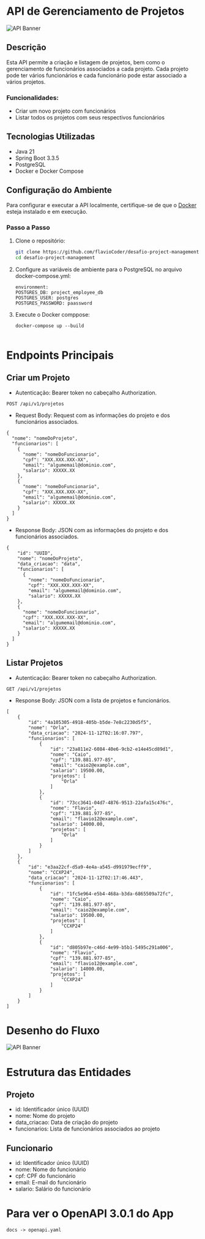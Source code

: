# API de Gerenciamento de Projetos

![API Banner](images/api.jpg)

## Descrição
Esta API permite a criação e listagem de projetos, bem como o gerenciamento de funcionários associados a cada projeto. Cada projeto pode ter vários funcionários e cada funcionário pode estar associado a vários projetos.

### Funcionalidades:
- Criar um novo projeto com funcionários
- Listar todos os projetos com seus respectivos funcionários

## Tecnologias Utilizadas
- Java 21
- Spring Boot 3.3.5
- PostgreSQL
- Docker e Docker Compose

## Configuração do Ambiente
Para configurar e executar a API localmente, certifique-se de que o [Docker](https://www.docker.com/) esteja instalado e em execução.

### Passo a Passo

1. Clone o repositório:
   ```bash
   git clone https://github.com/flavioCoder/desafio-project-management.git
   cd desafio-project-management
2. Configure as variáveis de ambiente para o PostgreSQL no arquivo docker-compose.yml:
   ```
   environment:
   POSTGRES_DB: project_employee_db
   POSTGRES_USER: postgres
   POSTGRES_PASSWORD: paassword
3. Execute o Docker comppose:
   ```
   docker-compose up --build


# Endpoints Principais

## Criar um Projeto
- Autenticação: Bearer token no cabeçalho Authorization.
```
POST /api/v1/projetos
```
- Request Body: Request com as informações do projeto e dos funcionários associados.
```
{
  "nome": "nomeDoProjeto",
  "funcionarios": [
    {
      "nome": "nomeDoFuncionario",
      "cpf": "XXX.XXX.XXX-XX",
      "email": "algumemail@dominio.com",
      "salario": XXXXX.XX
    },
    {
      "nome": "nomeDoFuncionario",
      "cpf": "XXX.XXX.XXX-XX",
      "email": "algumemail@dominio.com",
      "salario": XXXXX.XX
    }
  ]
}
```
- Response Body: JSON com as informações do projeto e dos funcionários associados.
```
{
	"id": "UUID",
	"nome": "nomeDoProjeto",
	"data_criacao": "data",
	"funcionarios": [
      {
        "nome": "nomeDoFuncionario",
        "cpf": "XXX.XXX.XXX-XX",
        "email": "algumemail@dominio.com",
        "salario": XXXXX.XX
    },
    {
      "nome": "nomeDoFuncionario",
      "cpf": "XXX.XXX.XXX-XX",
      "email": "algumemail@dominio.com",
      "salario": XXXXX.XX
    }
  ]
}
```
## Listar Projetos
- Autenticação: Bearer token no cabeçalho Authorization.
```
GET /api/v1/projetos
```
- Response Body: JSON com a lista de projetos e funcionários.
```
[
	{
		"id": "4a105305-4918-405b-b5de-7e8c2230d5f5",
		"nome": "Orla",
		"data_criacao": "2024-11-12T02:16:07.797",
		"funcionarios": [
			{
				"id": "23a811e2-6084-40e6-9cb2-e14e45cd89d1",
				"nome": "Caio",
				"cpf": "139.881.977-85",
				"email": "caio2@example.com",
				"salario": 19500.00,
				"projetos": [
					"Orla"
				]
			},
			{
				"id": "73cc3641-04d7-4876-9513-22afa15c476c",
				"nome": "Flavio",
				"cpf": "139.881.977-85",
				"email": "flavio12@example.com",
				"salario": 14000.00,
				"projetos": [
					"Orla"
				]
			}
		]
	},
	{
		"id": "e3aa22cf-d5a9-4e4a-a545-d991979ecff9",
		"nome": "CCXP24",
		"data_criacao": "2024-11-12T02:17:46.443",
		"funcionarios": [
			{
				"id": "1fc5e964-e5b4-468a-b3da-6865509a72fc",
				"nome": "Caio",
				"cpf": "139.881.977-85",
				"email": "caio2@example.com",
				"salario": 19500.00,
				"projetos": [
					"CCXP24"
				]
			},
			{
				"id": "d805b97e-c46d-4e99-b5b1-5495c291a006",
				"nome": "Flavio",
				"cpf": "139.881.977-85",
				"email": "flavio12@example.com",
				"salario": 14000.00,
				"projetos": [
					"CCXP24"
				]
			}
		]
	}
]
```

# Desenho do Fluxo

![API Banner](images/apiUml.svg)

# Estrutura das Entidades

## Projeto
- id: Identificador único (UUID)
- nome: Nome do projeto
- data_criacao: Data de criação do projeto
- funcionarios: Lista de funcionários associados ao projeto

## Funcionario

- id: Identificador único (UUID)
- nome: Nome do funcionário
- cpf: CPF do funcionário
- email: E-mail do funcionário
- salario: Salário do funcionário

# Para ver o OpenAPI  3.0.1 do App
```
docs -> openapi.yaml
```